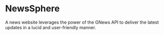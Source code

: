 # NewsSphere
A news website leverages the power of the GNews API to deliver the latest updates in a lucid and user-friendly manner.
